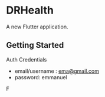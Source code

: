 # DRHealth
A new Flutter application.

## Getting Started

Auth Credentials


- email/username : ema@gmail.com
- password: emmanuel

F